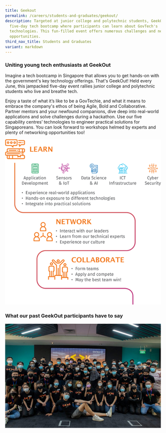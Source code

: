 ```yaml
---
title: Geekout
permalink: /careers/students-and-graduates/geekout/
description: Targeted at junior college and polytechnic students, GeekOut is a
  five-day tech bootcamp where participants can learn about GovTech's
  technologies. This fun-filled event offers numerous challenges and networking
  opportunities.
third_nav_title: Students and Graduates
variant: markdown
---
```

### Uniting young tech enthusiasts at GeekOut

Imagine a tech bootcamp in Singapore that allows you to get hands-on with the government's key technology offerings. That's GeekOut! Held every June, this jampacked five-day event rallies junior college and polytechnic students who live and breathe tech.   

Enjoy a taste of what it’s like to be a GovTechie, and what it means to embrace the company's ethos of being Agile, Bold and Collaborative. Partner mentors and your newfound companions, dive deep into real-world applications and solve challenges during a hackathon. Use our five capability centres’ technologies to engineer practical solutions for Singaporeans. You can look forward to workshops helmed by experts and plenty of networking opportunities too!

![Why take part in GovTech's GeekOut](/images/careers/GeekOut_Infographic_small.png)

### What our past GeekOut participants have to say

![GovTech's GeekOut, a tech bootcamp for students in Singapore ](/images/careers/Geekout_group_photo.jpg)

